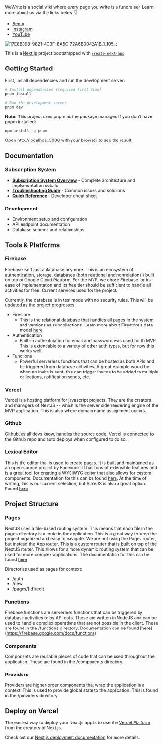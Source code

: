 WeWrite is a social wiki where every page you write is a fundraiser. Learn more about us via the links below 👇
- [Bento](https://bento.me/wewrite)
- [Instagram](https://www.instagram.com/getwewrite/)
- [YouTube](https://www.youtube.com/@WeWriteApp)

![17E8B098-9821-4C3F-8A5C-72A6B0042A1B_1_105_c](https://github.com/user-attachments/assets/ce72dc43-145b-43c0-b525-967a523902ca)

This is a [Next.js](https://nextjs.org/) project bootstrapped with [`create-next-app`](https://github.com/vercel/next.js/tree/canary/packages/create-next-app). 

## Getting Started

First, install dependencies and run the development server:

```bash
# Install dependencies (required first time)
pnpm install

# Run the development server
pnpm dev
```

**Note:** This project uses pnpm as the package manager. If you don't have pnpm installed:
```bash
npm install -g pnpm
```

Open [http://localhost:3000](http://localhost:3000) with your browser to see the result.

## Documentation

### Subscription System
- **[Subscription System Overview](docs/SUBSCRIPTION_SYSTEM.md)** - Complete architecture and implementation details
- **[Troubleshooting Guide](docs/SUBSCRIPTION_TROUBLESHOOTING.md)** - Common issues and solutions
- **[Quick Reference](docs/SUBSCRIPTION_QUICK_REFERENCE.md)** - Developer cheat sheet

### Development
- Environment setup and configuration
- API endpoint documentation
- Database schema and relationships

## Tools & Platforms

### Firebase
Firebase isn't just a database anymore. This is an ecosystem of authentication, storage, databases (both relational and nonrelational) built on top of Google Cloud Platform. For the MVP, we chose Firebase for its ease of implementation and its free tier should be sufficient to handle all activities for free. Current services used for the project.

Currently, the database is in test mode with no security rules. This will be updated as the project progresses.

- Firestore
	- This is the relational database that handles all pages in the system and versions as subcollections. Learn more about Firestore's data model [here](https://firebase.google.com/docs/firestore/data-model)
- Authentication
	- Built-in authentciation for email and password was used for th MVP. This is extendable to a variety of other auth types, but for now this works well.
- Functions
	- Powerful serverless functions that can be hosted as both APIs and be triggered from database activities. A great example would be when an invite is sent, this can trigger invites to be added to multiple collections, notification sends, etc. 

### Vercel
Vercel is a hosting platform for javascript projects. They are the creators and managers of NextJS -- which is the server side rendering engine of the MVP application. This is also where domain name assignment occurs. 

### Github
Github, as all devs know, handles the source code. Vercel is connected to the Github repo and auto deploys when configured to do so.  

### Lexical Editor
This is the editor that is used to create pages. It is built and maintained as an open-source project by Facebook. It has tons of extensible features and is a great tool for creating a WYSIWYG editor that also allows for custom components. Documentation for this can be found [here](https://lexical.dev/docs/intro). At the time of writing, this is our current selection, but SlateJS is also a great option. Found [here](https://www.slatejs.org/)

## Project Structure

### Pages
NextJS uses a file-based routing system. This means that each file in the pages directory is a route in the application. This is a great way to keep the project organized and easy to navigate. We are not using the Pages router, but instead the App router. This is a custom router that is built on top of the NextJS router. This allows for a more dynamic routing system that can be used for more complex applications. The documentation for this can be found [here](https://nextjs.org/docs/app)

Directories used as pages for context:
- /auth
- /new
- /pages/[id]/edit

### Functions
Firebase functions are serverless functions that can be triggered by database activities or by API calls. These are written in NodeJS and can be used to handle complex operations that are not possible in the client. These are found in the /functions directory. Documentation can be found [here] (https://firebase.google.com/docs/functions)

### Components
Components are reusable pieces of code that can be used throughout the application. These are found in the /components directory.

### Providers
Providers are higher-order components that wrap the application in a context. This is used to provide global state to the application. This is found in the /providers directory.



## Deploy on Vercel

The easiest way to deploy your Next.js app is to use the [Vercel Platform](https://vercel.com/new?utm_medium=default-template&filter=next.js&utm_source=create-next-app&utm_campaign=create-next-app-readme) from the creators of Next.js.

Check out our [Next.js deployment documentation](https://nextjs.org/docs/deployment) for more details.
